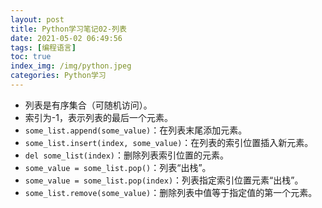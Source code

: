 ```yaml
---
layout: post
title: Python学习笔记02-列表
date: 2021-05-02 06:49:56
tags: [编程语言]
toc: true
index_img: /img/python.jpeg
categories: Python学习
---
```


<escape><!-- more --></escape>

- 列表是有序集合（可随机访问）。
- 索引为-1，表示列表的最后一个元素。
- `some_list.append(some_value)`：在列表末尾添加元素。
- `some_list.insert(index, some_value)`：在列表的索引位置插入新元素。
- `del some_list(index)`：删除列表索引位置的元素。
- `some_value = some_list.pop()`：列表“出栈”。
- `some_value = some_list.pop(index)`：列表指定索引位置元素“出栈”。
- `some_list.remove(some_value)`：删除列表中值等于指定值的第一个元素。
